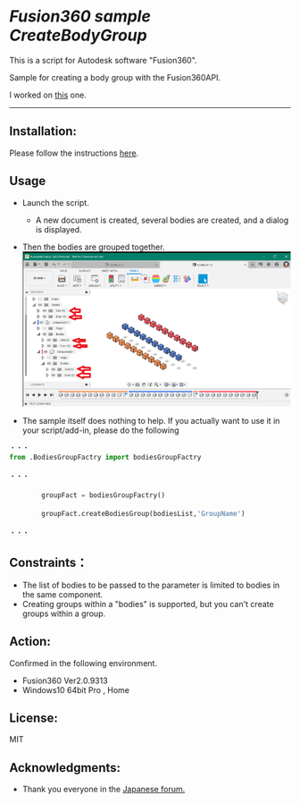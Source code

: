 # ***Fusion360  sample CreateBodyGroup***
This is a script for Autodesk software "Fusion360".

Sample for creating a body group with the Fusion360API.


I worked on [this](https://forums.autodesk.com/t5/fusion-360-api-and-scripts/feature-request-api-for-creating-and-managing-quot-group-quot-s/td-p/9899960) one.

***
## Installation:
Please follow the instructions [here](https://knowledge.autodesk.com/support/fusion-360/troubleshooting/caas/sfdcarticles/sfdcarticles/How-to-install-an-ADD-IN-and-Script-in-Fusion-360.html).

## Usage
+ Launch the script.
    + A new document is created, several bodies are created, and a dialog is displayed.
+ Then the bodies are grouped together.
    ![Alt text](./resources/After.png)


+ The sample itself does nothing to help. If you actually want to use it in your script/add-in, please do the following

```python
・・・
from .BodiesGroupFactry import bodiesGroupFactry

・・・

        groupFact = bodiesGroupFactry()

        groupFact.createBodiesGroup(bodiesList,'GroupName')

・・・
```

## Constraints：
- The list of bodies to be passed to the parameter is limited to bodies in the same component.
- Creating groups within a "bodies" is supported, but you can't create groups within a group.

## Action:
Confirmed in the following environment.
+ Fusion360 Ver2.0.9313
+ Windows10 64bit Pro , Home

## License:
MIT

## Acknowledgments:
+ Thank you everyone in the [Japanese forum.](https://forums.autodesk.com/t5/fusion-360-ri-ben-yu/bd-p/707)